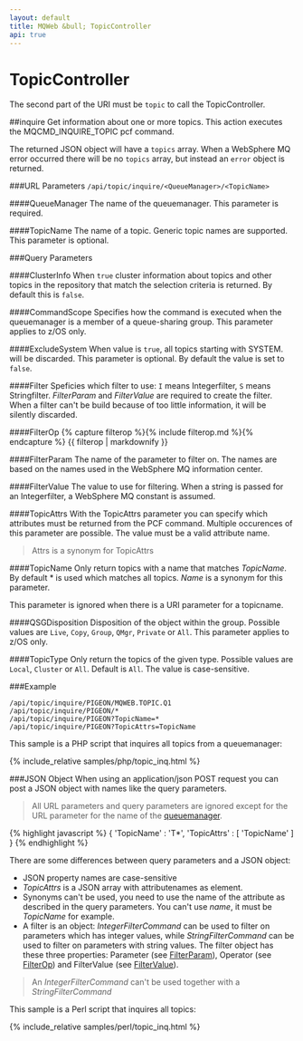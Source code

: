 ```yaml
---
layout: default
title: MQWeb &bull; TopicController
api: true
---
```

TopicController
===============

The second part of the URI must be `topic` to call the TopicController.

##<a name="inquire"></a>inquire
Get information about one or more topics. This action executes the 
MQCMD_INQUIRE_TOPIC pcf command.

The returned JSON object will have a `topics` array. When a WebSphere MQ error 
occurred there will be no `topics` array, but instead an `error` object is 
returned.

###<a name="inquireUrl"></a>URL Parameters
`/api/topic/inquire/<QueueManager>/<TopicName>`

####<a name="inquireUrlQueueManager"></a>QueueManager
The name of the queuemanager. This parameter is required.

####<a name="inquireUrlTopicName"></a>TopicName
The name of a topic. Generic topic names are supported.
This parameter is optional.

###<a name="inquireQuery"></a>Query Parameters

####<a name="inquireQueryClusterInfo"></a>ClusterInfo
When `true` cluster information about topics and other topics in the repository 
that match the selection criteria is returned. By default this is `false`.

####<a name="inquireQueryCommandScope"></a>CommandScope
Specifies how the command is executed when the queuemanager is a member of a 
queue-sharing group. This parameter applies to z/OS only.

####<a name="inquireQueryExcludeSystem"></a>ExcludeSystem
When value is `true`, all topics starting with SYSTEM. will be discarded.
This parameter is optional. By default the value is set to `false`.

####<a name="inquireQueryFilter"></a>Filter
Speficies which filter to use: `I` means Integerfilter, `S` means Stringfilter.
*FilterParam* and *FilterValue* are required to create the filter. When a 
filter can't be build because of too little information, it will be silently 
discarded.

####<a name="inquireQueryFilterOp"></a>FilterOp
{% capture filterop %}{% include filterop.md %}{% endcapture %}
{{ filterop | markdownify }}

####<a name="inquireQueryFilterParam"></a>FilterParam
The name of the parameter to filter on. The names are based on the names used 
in the WebSphere MQ information center.

####<a name="inquireQueryFilterValue"></a>FilterValue
The value to use for filtering. When a string is passed for an Integerfilter, 
a WebSphere MQ constant is assumed.

####<a name="inquireQueryTopicAttrs"></a>TopicAttrs
With the TopicAttrs parameter you can specify which attributes must be
returned from the PCF command. Multiple occurences of this parameter
are possible. The value must be a valid attribute name.

> Attrs is a synonym for TopicAttrs

####<a name="inquireQueryTopicName"></a>TopicName
Only return topics with a name that matches *TopicName*. By 
default * is used which matches all topics. *Name* is a synonym for this 
parameter.

This parameter is ignored when there is a URI parameter for a topicname.

####<a name="inquireQueryQSGDisposition"></a>QSGDisposition
Disposition of the object within the group. Possible values are `Live`, `Copy`, 
`Group`, `QMgr`, `Private` or `All`. This parameter applies to z/OS only.

####<a name="inquireQueryTopicType"></a>TopicType
Only return the topics of the given type. Possible values are `Local`,
`Cluster` or `All`. Default is `All`. The value is case-sensitive.

###<a name="inquireExample"></a>Example

`/api/topic/inquire/PIGEON/MQWEB.TOPIC.Q1`  
`/api/topic/inquire/PIGEON/*`  
`/api/topic/inquire/PIGEON?TopicName=*`  
`/api/topic/inquire/PIGEON?TopicAttrs=TopicName`

This sample is a PHP script that inquires all topics from a queuemanager:

{% include_relative samples/php/topic_inq.html %}

###<a name="inquireJSON"></a>JSON Object
When using an application/json POST request you can post a JSON object with 
names like the query parameters.

> All URL parameters and query parameters are ignored except for the URL parameter for
> the name of the [queuemanager](#inquireUrlQueueManager).

{% highlight javascript %}
    {
      'TopicName' : 'T*',
      'TopicAttrs' : [
        'TopicName'
      ]
    }
{% endhighlight %}

There are some differences between query parameters and a JSON object:

+ JSON property names are case-sensitive
+ *TopicAttrs* is a JSON array with attributenames as element.
+ Synonyms can't be used, you need to use the name of the attribute
  as described in the query parameters. You can't use *name*, it must be *TopicName* for example.
+ A filter is an object: *IntegerFilterCommand* can be used to filter on parameters which has
  integer values, while *StringFilterCommand* can be used to filter on parameters with string values.
  The filter object has these three properties: Parameter (see [FilterParam](#inquireQueryFilterParam)), 
  Operator (see [FilterOp](#inquireQueryFilterOp)) and FilterValue (see [FilterValue](#inquireQueryFilterValue)).

> An *IntegerFilterCommand* can't be used together with a *StringFilterCommand*

This sample is a Perl script that inquires all topics:

{% include_relative samples/perl/topic_inq.html %}

